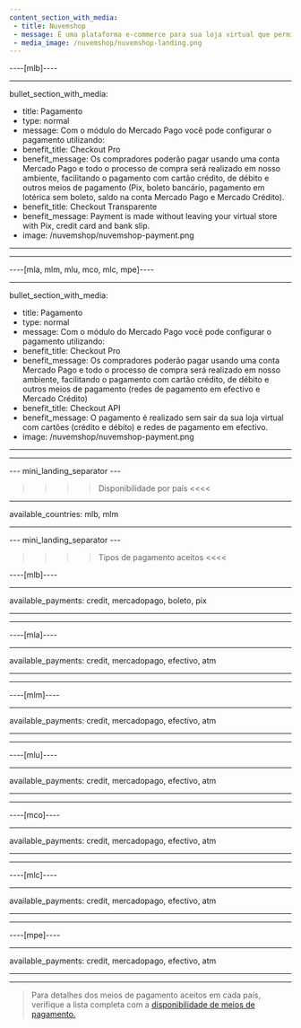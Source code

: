 ```yaml
---
content_section_with_media:
 - title: Nuvemshop
 - message: É uma plataforma e-commerce para sua loja virtual que permite processar pagamentos através do Mercado Pago. A Nuvemshop se adapta a cada tipo de negócio de formas diferentes, permitindo que o layout das lojas sejam únicos.
 - media_image: /nuvemshop/nuvemshop-landing.png 
---
```


----[mlb]----

---
bullet_section_with_media:
 - title: Pagamento
 - type: normal
 - message: Com o módulo do Mercado Pago você pode configurar o pagamento utilizando:
 - benefit_title: Checkout Pro
 - benefit_message: Os compradores poderão pagar usando uma conta Mercado Pago e todo o processo de compra será realizado em nosso ambiente, facilitando o pagamento com cartão crédito, de débito e outros meios de pagamento (Pix, boleto bancário, pagamento em lotérica sem boleto, saldo na conta Mercado Pago e Mercado Crédito).
 - benefit_title: Checkout Transparente
 - benefit_message: Payment is made without leaving your virtual store with Pix, credit card and bank slip.
 - image: /nuvemshop/nuvemshop-payment.png  
---
------------
----[mla, mlm, mlu, mco, mlc, mpe]----

---
bullet_section_with_media:
 - title: Pagamento
 - type: normal
 - message: Com o módulo do Mercado Pago você pode configurar o pagamento utilizando:
 - benefit_title: Checkout Pro
 - benefit_message: Os compradores poderão pagar usando uma conta Mercado Pago e todo o processo de compra será realizado em nosso ambiente, facilitando o pagamento com cartão crédito, de débito e outros meios de pagamento (redes de pagamento em efectivo e Mercado Crédito)
 - benefit_title: Checkout API
 - benefit_message: O pagamento é realizado sem sair da sua loja virtual com cartões (crédito e débito) e redes de pagamento em efectivo.
 - image: /nuvemshop/nuvemshop-payment.png  
---
------------

--- mini_landing_separator ---
 
>>>> Disponibilidade por país <<<<
---
available_countries: mlb, mlm

---
 
--- mini_landing_separator ---
 
>>>> Tipos de pagamento aceitos <<<<
 
----[mlb]----

---
available_payments: credit, mercadopago, boleto, pix

---
------------

----[mla]---- 

---
available_payments: credit, mercadopago, efectivo, atm

----
------------

----[mlm]---- 

---
available_payments: credit, mercadopago, efectivo, atm

----
------------

----[mlu]---- 

---
available_payments: credit, mercadopago, efectivo, atm

----
------------

----[mco]---- 

---
available_payments: credit, mercadopago, efectivo, atm

----
------------

----[mlc]---- 

---
available_payments: credit, mercadopago, efectivo, atm

----
------------

----[mpe]---- 

---
available_payments: credit, mercadopago, efectivo, atm

----
------------

> Para detalhes dos meios de pagamento aceitos em cada país, verifique a lista completa com a [disponibilidade de meios de pagamento.](/developers/pt/docs/sales-processing/payment-methods)